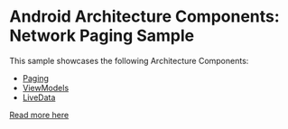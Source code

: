 Android Architecture Components: Network Paging Sample
======================================================

This sample showcases the following Architecture Components:

* [Paging](https://developer.android.com/topic/libraries/architecture/paging.html)
* [ViewModels](https://developer.android.com/reference/android/arch/lifecycle/ViewModel.html)
* [LiveData](https://developer.android.com/reference/android/arch/lifecycle/LiveData.html)

[Read more here](https://android.jlelse.eu/android-paging-library-make-your-lists-as-efficient-as-possible-literally-in-just-an-hour-5abf797585bd)




